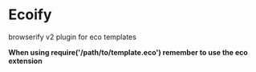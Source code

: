 # Ecoify

browserify v2 plugin for eco templates

**When using require('/path/to/template.eco') remember to use the eco extension**
